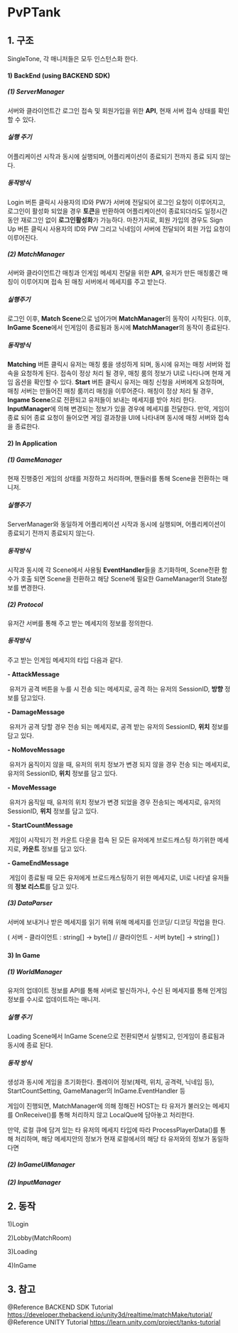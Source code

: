 # PvPTank

## 1. 구조 

SingleTone, 각 매니저들은 모두 인스턴스화 한다.

#### 1) BackEnd (using BACKEND SDK)

##### (1) ServerManager

서버와 클라이언트간 로그인 접속 및 회원가입을 위한 **API**, 현재 서버 접속 상태를 확인할 수 있다.

##### 실행 주기

어플리케이션 시작과 동시에 실행되며, 어플리케이션이 종료되기 전까지 종료 되지 않는다.

##### 동작방식

Login 버튼 클릭시 사용자의 ID와 PW가 서버에 전달되어 로그인 요청이 이루어지고, 로그인이 활성화 되었을 경우 **토큰**을 반환하여 어플리케이션이 종료되더라도 일정시간동안 재로그인 없이 **로그인활성화**가 가능하다. 마찬가지로, 회원 가입의 경우도 Sign Up 버튼 클릭시 사용자의 ID와 PW 그리고 닉네임이 서버에 전달되어 회원 가입 요청이 이루어진다.

##### (2) MatchManager

서버와 클라이언트간 매칭과 인게임 메세지 전달을 위한 **API**, 유저가 만든 매칭룸간 매칭이 이루어지며 접속 된 매칭 서버에서 메세지를 주고 받는다.

##### 실행주기

로그인 이후, **Match Scene**으로 넘어가며 **MatchManager**의 동작이 시작된다. 이후, **InGame Scene**에서 인게임이 종료됨과 동시에 **MatchManager**의 동작이 종료된다.

##### 동작방식    

**Matching** 버튼 클릭시 유저는 매칭 룸을 생성하게 되며, 동시에 유저는 매칭 서버와 접속을 요청하게 된다. 접속이 정상 처리 될 경우, 매칭 룸의 정보가 UI로 나타나며 현재 게임 옵션을 확인할 수 있다. **Start** 버튼 클릭시 유저는 매칭 신청을 서버에게 요청하며, 매칭 서버는 만들어진 매칭 룸끼리 매칭을 이루어준다. 매칭이 정상 처리 될 경우, **Ingame Scene**으로 전환되고 유저들이 보내는 메세지를 받아 처리 한다. **InputManager**에 의해 변경되는 정보가 있을 경우에 메세지를 전달한다. 만약, 게임이 종료 되어 종료 요청이 들어오면 게임 결과창을 UI에 나타내며 동시에 매칭 서버와 접속을 종료한다. 



#### 2) In Application

##### (1) GameManager

현재 진행중인 게임의 상태를 저장하고 처리하며, 핸들러를 통해 Scene을 전환하는 매니저. 

##### 실행주기

ServerManager와 동일하게 어플리케이션 시작과 동시에 실행되며, 어플리케이션이 종료되기 전까지 종료되지 않는다.

##### 동작방식

시작과 동시에 각 Scene에서 사용될 **EventHandler**들을 초기화하며, Scene전환 함수가 호출 되면 Scene을 전환하고 해당 Scene에 필요한 GameManager의 State정보를 변경한다.



##### (2) Protocol

유저간 서버를 통해 주고 받는 메세지의 정보를 정의한다.

##### 동작방식

주고 받는 인게임 메세지의 타입 다음과 같다.

 **- AttackMessage**

​	유저가 공격 버튼을 누를 시 전송 되는 메세지로, 공격 하는 유저의 SessionID, **방향** 정보를 담고있다.

**- DamageMessage**

​	유저가 공격 당할 경우 전송 되는 메세지로, 공격 받는 유저의 SessionID, **위치** 정보를 담고 있다.

**- NoMoveMessage**

​	유저가 움직이지 않을 때, 유저의 위치 정보가 변경 되지 않을 경우 전송 되는 메세지로, 유저의 SessionID, **위치** 정보를 담고 있다.

**- MoveMessage**

​	유저가 움직일 때, 유저의 위치 정보가 변경 되었을 경우 전송되는 메세지로, 유저의 SessionID, **위치** 정보를 담고 있다.

**- StartCountMessage**

​	게임이 시작되기 전 카운트 다운을 접속 된 모든 유저에게 브로드캐스팅 하기위한 메세지로, **카운트** 정보를 담고 있다.

**- GameEndMessage**

​	게임이 종료될 때 모든 유저에게 브로드캐스팅하기 위한 메세지로, UI로 나타낼 유저들의 **정보 리스트**를 담고 있다.



##### (3) DataParser

서버에 보내거나 받은 메세지를 읽기 위해 위해 메세지를 인코딩/ 디코딩 작업을 한다. 

( 서버 - 클라이언트 : string[] -> byte[] // 클라이언트 - 서버 byte[] -> string[] ) 

##### 

#### 3) In Game 

##### (1) WorldManager

유저의 업데이트 정보를 API를 통해 서버로 발신하거나, 수신 된 메세지를 통해 인게임 정보를 수시로 업데이트하는 매니저. 

##### 실행 주기

Loading Scene에서 InGame Scene으로 전환되면서 실행되고, 인게임이 종료됨과 동시에 종료 된다.

##### 동작 방식

생성과 동시에 게임을 초기화한다. 플레이어 정보(체력, 위치, 공격력, 닉네임 등), StartCountSetting, GameManager의 InGame.EventHandler 등

게임이 진행되면, MatchManager에 의해 정해진 HOST는 타 유저가 불러오는 메세지를 OnReceive()를 통해 처리하지 않고 LocalQue에 담아놓고 처리한다.

만약,  로컬 큐에 담겨 있는 타 유저의 메세지 타입에 따라 ProcessPlayerData()를 통해 처리하며, 해당 메세지안의 정보가 현재 로컬에서의 해당 타 유저와의 정보가 동일하다면

##### (2) InGameUIManager

##### (2) InputManager





## 2. 동작

1)Login

2)Lobby(MatchRoom)

3)Loading

4)InGame

## 3. 참고

@Reference BACKEND SDK Tutorial <https://developer.thebackend.io/unity3d/realtime/matchMake/tutorial/>  
@Reference UNITY Tutorial <https://learn.unity.com/project/tanks-tutorial>

​	
